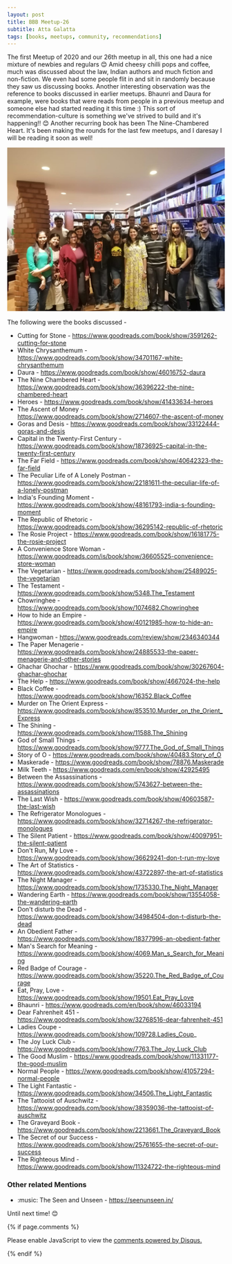 ```yaml
---
layout: post
title: BBB Meetup-26
subtitle: Atta Galatta
tags: [books, meetups, community, recommendations]
---
```


The first Meetup of 2020 and our 26th meetup in all, this one had a nice mixture of newbies and regulars :blush: Amid cheesy chilli pops and coffee, much was discussed about the law, Indian authors and much fiction and non-fiction.
We even had some people flit in and sit in randomly because they saw us discussing books. Another interesting observation was the reference to books discussed in earlier meetups. Bhaunri and Daura for example, were books that were reads from people in a previous meetup and someone else had started reading it this time :) This sort of recommendation-culture is something we've strived to build and it's happening!! :blush: Another recurring book has been The Nine-Chambered Heart. It's been making the rounds for the last few meetups, and I daresay I will be reading it soon as well!

<p float="left">
  <img src="../img/BBB/BBB_26_01_26_2020.jpeg"  /> 
</p>

The following were the books discussed -

- Cutting for Stone - https://www.goodreads.com/book/show/3591262-cutting-for-stone
- White Chrysanthemum - https://www.goodreads.com/book/show/34701167-white-chrysanthemum
- Daura - https://www.goodreads.com/book/show/46016752-daura
- The Nine Chambered Heart - https://www.goodreads.com/book/show/36396222-the-nine-chambered-heart
- Heroes - https://www.goodreads.com/book/show/41433634-heroes
- The Ascent of Money - https://www.goodreads.com/book/show/2714607-the-ascent-of-money
- Goras and Desis - https://www.goodreads.com/book/show/33122444-goras-and-desis
- Capital in the Twenty-First Century - https://www.goodreads.com/book/show/18736925-capital-in-the-twenty-first-century
- The Far Field - https://www.goodreads.com/book/show/40642323-the-far-field
- The Peculiar Life of A Lonely Postman  - https://www.goodreads.com/book/show/22181611-the-peculiar-life-of-a-lonely-postman
- India's Founding Moment - https://www.goodreads.com/book/show/48161793-india-s-founding-moment
- The Republic of Rhetoric - https://www.goodreads.com/book/show/36295142-republic-of-rhetoric
- The Rosie Project - https://www.goodreads.com/book/show/16181775-the-rosie-project
- A Convenience Store Woman - https://www.goodreads.com/is/book/show/36605525-convenience-store-woman
- The Vegetarian - https://www.goodreads.com/book/show/25489025-the-vegetarian
- The Testament  - https://www.goodreads.com/book/show/5348.The_Testament
- Chowringhee - https://www.goodreads.com/book/show/1074682.Chowringhee
- How to hide an Empire - https://www.goodreads.com/book/show/40121985-how-to-hide-an-empire
- Hangwoman - https://www.goodreads.com/review/show/2346340344
- The Paper Menagerie - https://www.goodreads.com/book/show/24885533-the-paper-menagerie-and-other-stories
- Ghachar Ghochar - https://www.goodreads.com/book/show/30267604-ghachar-ghochar
- The Help - https://www.goodreads.com/book/show/4667024-the-help
- Black Coffee - https://www.goodreads.com/book/show/16352.Black_Coffee
- Murder on The Orient Express - https://www.goodreads.com/book/show/853510.Murder_on_the_Orient_Express
- The Shining - https://www.goodreads.com/book/show/11588.The_Shining
- God of Small Things - https://www.goodreads.com/book/show/9777.The_God_of_Small_Things
- Story of O - https://www.goodreads.com/book/show/40483.Story_of_O
- Maskerade - https://www.goodreads.com/book/show/78876.Maskerade
- Milk Teeth - https://www.goodreads.com/en/book/show/42925495
- Between the Assassinations - https://www.goodreads.com/book/show/5743627-between-the-assassinations
- The Last Wish - https://www.goodreads.com/book/show/40603587-the-last-wish
- The Refrigerator Monologues - https://www.goodreads.com/book/show/32714267-the-refrigerator-monologues
- The Silent Patient - https://www.goodreads.com/book/show/40097951-the-silent-patient
- Don't Run, My Love - https://www.goodreads.com/book/show/36629241-don-t-run-my-love
- The Art of Statistics - https://www.goodreads.com/book/show/43722897-the-art-of-statistics
- The Night Manager - https://www.goodreads.com/book/show/1735330.The_Night_Manager
- Wandering Earth - https://www.goodreads.com/book/show/13554058-the-wandering-earth
- Don't disturb the Dead - https://www.goodreads.com/book/show/34984504-don-t-disturb-the-dead
- An Obedient Father - https://www.goodreads.com/book/show/18377996-an-obedient-father
- Man's Search for Meaning - https://www.goodreads.com/book/show/4069.Man_s_Search_for_Meaning
- Red Badge of Courage - https://www.goodreads.com/book/show/35220.The_Red_Badge_of_Courage
- Eat, Pray, Love - https://www.goodreads.com/book/show/19501.Eat_Pray_Love
- Bhaunri - https://www.goodreads.com/en/book/show/46033194
- Dear Fahrenheit 451 - https://www.goodreads.com/book/show/32768516-dear-fahrenheit-451
- Ladies Coupe - https://www.goodreads.com/book/show/109728.Ladies_Coup_
- The Joy Luck Club - https://www.goodreads.com/book/show/7763.The_Joy_Luck_Club
- The Good Muslim - https://www.goodreads.com/book/show/11331177-the-good-muslim
- Normal People - https://www.goodreads.com/book/show/41057294-normal-people
- The Light Fantastic - https://www.goodreads.com/book/show/34506.The_Light_Fantastic
- The Tattooist of Auschwitz - https://www.goodreads.com/book/show/38359036-the-tattooist-of-auschwitz
- The Graveyard Book - https://www.goodreads.com/book/show/2213661.The_Graveyard_Book
- The Secret of our Success - https://www.goodreads.com/book/show/25761655-the-secret-of-our-success
- The Righteous Mind - https://www.goodreads.com/book/show/11324722-the-righteous-mind

### Other related Mentions 
- :music: The Seen and Unseen - https://seenunseen.in/


Until next time! :blush:


{% if page.comments %}
<div id="disqus_thread"></div>
<script>

/**
*  RECOMMENDED CONFIGURATION VARIABLES: EDIT AND UNCOMMENT THE SECTION BELOW TO INSERT DYNAMIC VALUES FROM YOUR PLATFORM OR CMS.
*  LEARN WHY DEFINING THESE VARIABLES IS IMPORTANT: https://disqus.com/admin/universalcode/#configuration-variables*/
/*
var disqus_config = function () {
this.page.url = brokebibliophilesbangalore.github.io/2020-01-26-BBB-Meetup-26;
  // Replace PAGE_URL with your page's canonical URL variable
this.page.identifier = 2020-01-26-BBB-Meetup-26; 
// Replace PAGE_IDENTIFIER with your page's unique identifier variable
};
*/
(function() { // DON'T EDIT BELOW THIS LINE
var d = document, s = d.createElement('script');
s.src = 'https://brokebibliophilesbangalore.disqus.com/embed.js';
s.setAttribute('data-timestamp', +new Date());
(d.head || d.body).appendChild(s);
})();
</script>
<noscript>Please enable JavaScript to view the <a href="https://disqus.com/?ref_noscript">comments powered by Disqus.</a></noscript>
                            
{% endif %}
